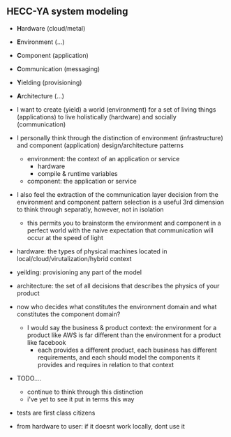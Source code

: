 ## HECC-YA system modeling

- **H**ardware (cloud/metal)
- **E**nvironment (...)
- **C**omponent (application)
- **C**ommunication (messaging)
- **Y**ielding (provisioning)
- **A**rchitecture (...)

- I want to create (yield) a world (environment) for a set of living things (applications) to live holistically (hardware) and socially (communication)

- I personally think through the distinction of environment (infrastructure) and component (application) design/architecture patterns

  - environment: the context of an application or service
    - hardware
    - compile & runtime variables
  - component: the application or service

- I also feel the extraction of the communication layer decision from the environment and component pattern selection is a useful 3rd dimension to think through separatly, however, not in isolation

  - this permits you to brainstorm the environment and component in a perfect world with the naive expectation that communication will occur at the speed of light

- hardware: the types of physical machines located in local/cloud/virutalization/hybrid context
- yeilding: provisioning any part of the model
- architecture: the set of all decisions that describes the physics of your product

- now who decides what constitutes the environment domain and what constitutes the component domain?
  - I would say the business & product context: the environment for a product like AWS is far different than the environment for a product like facebook
    - each provides a different product, each business has different requirements, and each should model the components it provides and requires in relation to that context
- TODO....

  - continue to think through this distinction
  - i've yet to see it put in terms this way

- tests are first class citizens
- from hardware to user: if it doesnt work locally, dont use it
